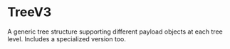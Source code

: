# TreeV3
A generic tree structure supporting different payload objects at each tree level. Includes a specialized version too.
